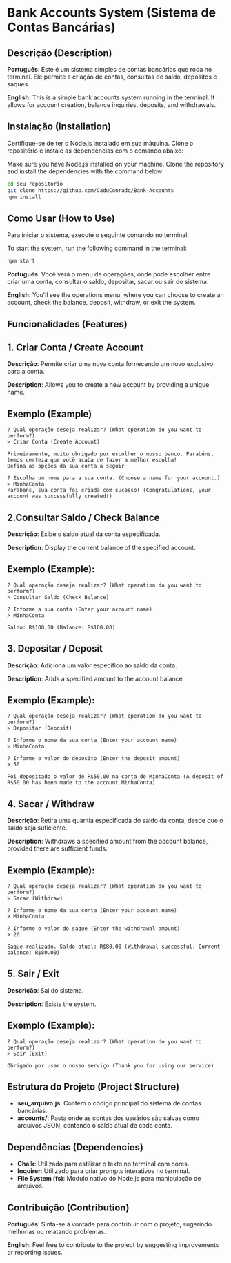 # Bank Accounts System (Sistema de Contas Bancárias) ##

## Descrição (Description) ##

**Português**: Este é um sistema simples de contas bancárias que roda no terminal. Ele permite a criação de contas, consultas de saldo, depósitos e saques.

**English**: This is a simple bank accounts system running in the terminal. It allows for account creation, balance inquiries, deposits, and withdrawals.

## Instalação (Installation) ##

Certifique-se de ter o Node.js instalado em sua máquina. Clone o repositório e instale as dependências com o comando abaixo:

Make sure you have Node.js installed on your machine. Clone the repository and install the dependencies with the command below:

```bash
cd seu_repositorio
git clone https://github.com/CaduConrado/Bank-Accounts
npm install
```

## Como Usar (How to Use) ##

Para iniciar o sistema, execute o seguinte comando no terminal: 

To start the system, run the following command in the terminal:

```bash
npm start
```

**Português**: Você verá o menu de operações, onde pode escolher entre criar uma conta, consultar o saldo, depositar, sacar ou sair do sistema.

**English**: You'll see the operations menu, where you can choose to create an account, check the balance, deposit, withdraw, or exit the system.

## Funcionalidades (Features)

## 1. Criar Conta / Create Account ##

**Descrição**: Permite criar uma nova conta fornecendo um novo exclusivo para a conta.

**Description**: Allows you to create a new account by providing a unique name.

## Exemplo (Example) ##

```plaintext
? Qual operação deseja realizar? (What operation do you want to perform?)
> Criar Conta (Create Account)

Primeiramente, muito obrigado por escolher o nosso banco. Parabéns, temos certeza que você acaba de fazer a melhor escolha!
Defina as opções da sua conta a seguir

? Escolha um nome para a sua conta. (Choose a name for your account.)
> MinhaConta
Parabens, sua conta foi criada com sucesso! (Congratulations, your account was successfully created!)
```

## 2.Consultar Saldo / Check Balance ##

**Descrição**: Exibe o saldo atual da conta especificada.

**Description**: Display the current balance of the specified account.

## Exemplo (Example): ##

```plaintext
? Qual operação deseja realizar? (What operation do you want to perform?)
> Consultar Saldo (Check Balance)

? Informe a sua conta (Enter your account name)
> MinhaConta

Saldo: R$100,00 (Balance: R$100.00)
```

## 3. Depositar / Deposit ##

**Descrição**: Adiciona um valor especifico ao saldo da conta.

**Description**: Adds a specified amount to the account balance

## Exemplo (Example): ##

```plaintext
? Qual operação deseja realizar? (What operation do you want to perform?)
> Depositar (Deposit)

? Informe o nome da sua conta (Enter your account name)
> MinhaConta

? Informe o valor do deposito (Enter the deposit amount)
> 50

Foi depositado o valor de R$50,00 na conta de MinhaConta (A deposit of R$50.00 has been made to the account MinhaConta)
```

## 4. Sacar / Withdraw ##

**Descrição**: Retira uma quantia especificada do saldo da conta, desde que o saldo seja suficiente.

**Description**: Withdraws a specified amount from the account balance, provided there are sufficient funds.

## Exemplo (Example): ##

```plaintext
? Qual operação deseja realizar? (What operation do you want to perform?)
> Sacar (Withdraw)

? Informe o nome da sua conta (Enter your account name)
> MinhaConta

? Informe o valor do saque (Enter the withdrawal amount)
> 20

Saque realizado. Saldo atual: R$80,00 (Withdrawal successful. Current balance: R$80.00)
```

## 5. Sair / Exit ##

**Descrição**: Sai do sistema.

**Description**: Exists the system.

## Exemplo (Example): ##

```plaintext
? Qual operação deseja realizar? (What operation do you want to perform?)
> Sair (Exit)

Obrigado por usar o nosso serviço (Thank you for using our service)
```

## Estrutura do Projeto (Project Structure) ##

- **seu_arquivo.js**: Contém o código principal do sistema de contas bancárias.
- **accounts/**: Pasta onde as contas dos usuários são salvas como arquivos JSON, contendo o saldo atual de cada conta.

## Dependências (Dependencies)

- **Chalk**: Utilizado para estilizar o texto no terminal com cores.
- **Inquirer**: Utilizado para criar prompts interativos no terminal.
- **File System (fs)**: Módulo nativo do Node.js para manipulação de arquivos.

## Contribuição (Contribution) ##

**Português**: Sinta-se à vontade para contribuir com o projeto, sugerindo melhorias ou relatando problemas.

**English**: Feel free to contribute to the project by suggesting improvements or reporting issues.
